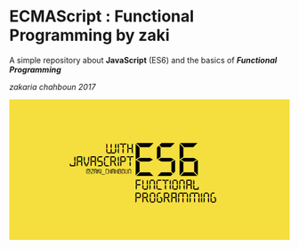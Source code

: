# ECMAScript : Functional Programming by zaki


A simple repository about **JavaScript** (ES6) and the basics of ***Functional Programming***


*zakaria chahboun 2017*


<img alt="ECMAScript Image" src="https://raw.githubusercontent.com/zakaria-chahboun/ECMAScript-Functional-Programming-zaki/master/ES6-Image.png" />
